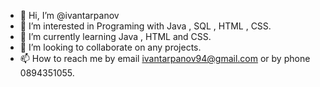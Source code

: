 - 👋 Hi, I’m @ivantarpanov
- 👀 I’m interested in Programing with Java , SQL , HTML , CSS.
- 🌱 I’m currently learning Java , HTML and CSS.
- 💞️ I’m looking to collaborate on any projects.
- 📫 How to reach me by email ivantarpanov94@gmail.com or by phone 0894351055.

<!---
ivantarpanov/ivantarpanov is a ✨ special ✨ repository because its `README.md` (this file) appears on your GitHub profile.
You can click the Preview link to take a look at your changes.
--->
